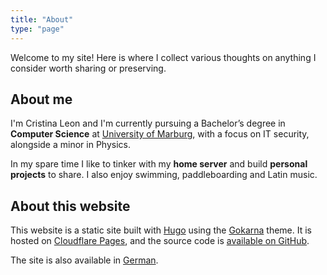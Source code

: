 ```yaml
---
title: "About"
type: "page"
---
```


Welcome to my site!
Here is where I collect various thoughts on anything I consider worth sharing or preserving.

## About me
I'm Cristina Leon and I'm currently pursuing a Bachelor’s degree in **Computer Science** at [University of Marburg](https://www.uni-marburg.de), with a focus on IT security, alongside a minor in Physics.

In my spare time I like to tinker with my **home server** and build **personal projects** to share.
I also enjoy swimming, paddleboarding and Latin music.

## About this website
This website is a static site built with [Hugo](https://gohugo.io) using the [Gokarna](https://github.com/gokarna-theme/gokarna-hugo) theme.
It is hosted on [Cloudflare Pages](https://pages.cloudflare.com), and the source code is [available on GitHub](https://github.com/ctrleon/personal-site).

The site is also available in [German](/de/).